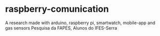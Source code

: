 # raspberry-comunication
A research made with arduino, raspberry pi, smartwatch, mobile-app and gas sensors
Pesquisa da FAPES, Alunos do IFES-Serra
